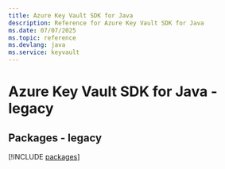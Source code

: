 ```yaml
---
title: Azure Key Vault SDK for Java
description: Reference for Azure Key Vault SDK for Java
ms.date: 07/07/2025
ms.topic: reference
ms.devlang: java
ms.service: keyvault
---
```

# Azure Key Vault SDK for Java - legacy
## Packages - legacy
[!INCLUDE [packages](key-vault-index.md)]